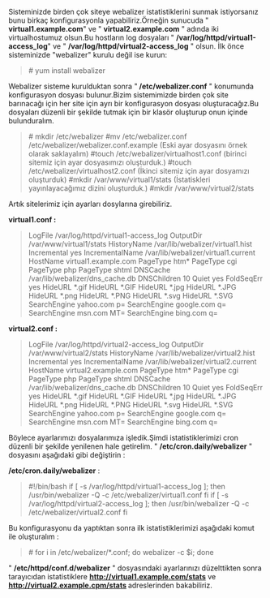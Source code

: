 <html><body><p>Sisteminizde birden çok siteye webalizer istatistiklerini sunmak istiyorsanız bunu birkaç konfigurasyonla yapabiliriz.Örneğin sunucuda " <strong>virtual1.example.com</strong>" ve " <strong>virtual2.example.com</strong> " adında iki virtualhostumuz olsun.Bu hostların log dosyaları  " <strong>/var/log/httpd/virtual1-access_log</strong>"  ve " <strong>/var/log/httpd/virtual2-access_log</strong> "
olsun.
İlk önce sisteminizde "webalizer" kurulu değil ise kurun: 



</p><blockquote># yum install webalizer</blockquote>



Webalizer sisteme kurulduktan sonra "<strong> /etc/webalizer.conf</strong> " konumunda konfigurasyon dosyası bulunur.Bizim sistemimizde birden çok site barınacağı için her site için ayrı bir konfigurasyon dosyası oluşturacağız.Bu dosyaları düzenli bir şekilde tutmak için bir klasör oluşturup onun içinde bulunduralım.



<blockquote># mkdir /etc/webalizer
#mv /etc/webalizer.conf /etc/webalizer/webalizer.conf.example  (Eski ayar dosyasını örnek olarak saklayalım)
#touch /etc/webalizer/virtualhost1.conf (birinci sitemiz için ayar dosyasımızı oluşturduk.)
#touch /etc/webalizer/virtualhost2.conf (İkinci sitemiz için ayar dosyamızı oluşturduk)
#mkdir /var/www/virtual1/stats (İstatiskleri yayınlayacağımız dizini oluşturduk.)
#mkdir /var/www/virtual2/stats</blockquote>



Artık sitelerimiz için ayarları dosylarına girebiliriz.

<strong>virtual1.conf :</strong>



<blockquote>LogFile         /var/log/httpd/virtual1-access_log
OutputDir       /var/www/virtual1/stats
HistoryName     /var/lib/webalizer/virtual1.hist
Incremental     yes
IncrementalName /var/lib/webalizer/virtual1.current
HostName        virtual1.example.com
PageType        htm*
PageType        cgi
PageType        php
PageType        shtml
DNSCache        /var/lib/webalizer/dns_cache.db
DNSChildren     10
Quiet           yes
FoldSeqErr      yes
HideURL         *.gif
HideURL         *.GIF
HideURL         *.jpg
HideURL         *.JPG
HideURL         *.png
HideURL         *.PNG
HideURL         *.svg
HideURL         *.SVG
SearchEngine    yahoo.com  p=
SearchEngine    google.com q=
SearchEngine    msn.com    MT=
SearchEngine    bing.com   q=</blockquote>



<strong>virtual2.conf :</strong>



<blockquote>LogFile         /var/log/httpd/virtual2-access_log
OutputDir       /var/www/virtual2/stats
HistoryName     /var/lib/webalizer/virtual2.hist
Incremental     yes
IncrementalName /var/lib/webalizer/virtual2.current
HostName        virtual2.example.com
PageType        htm*
PageType        cgi
PageType        php
PageType        shtml
DNSCache        /var/lib/webalizer/dns_cache.db
DNSChildren     10
Quiet           yes
FoldSeqErr      yes
HideURL         *.gif
HideURL         *.GIF
HideURL         *.jpg
HideURL         *.JPG
HideURL         *.png
HideURL         *.PNG
HideURL         *.svg
HideURL         *.SVG
SearchEngine    yahoo.com  p=
SearchEngine    google.com q=
SearchEngine    msn.com    MT=
SearchEngine    bing.com   q=</blockquote>



Böylece ayarlarımızı dosyalarımıza işledik.Şimdi istatistiklerimizi cron düzenli bir şekilde yenilenen hale getirelim. " <strong>/etc/cron.daily/webalizer</strong> " dosyasını aşağıdaki gibi değiştirin :

<strong>/etc/cron.daily/webalizer</strong> :



<blockquote>#!/bin/bash
if [ -s /var/log/httpd/virtual1-access_log ]; then
/usr/bin/webalizer -Q -c /etc/webalizer/virtual1.conf
fi
if [ -s /var/log/httpd/virtual2-access_log ]; then
/usr/bin/webalizer -Q -c /etc/webalizer/virtual2.conf
fi
</blockquote>


 
Bu konfigurasyonu da yaptıktan sonra ilk istatistiklerimizi aşağıdaki komut ile oluşturalım :



<blockquote># for i in /etc/webalizer/*.conf; do webalizer -c $i; done</blockquote>



" <strong>/etc/httpd/conf.d/webalizer</strong> " dosyasındaki ayarlarınızı düzelttikten sonra tarayıcıdan istatistiklere <strong>http://virtual1.example.com/stats</strong> ve <strong>http://virtual2.example.cpm/stats </strong>adreslerinden bakabiliriz.</body></html>